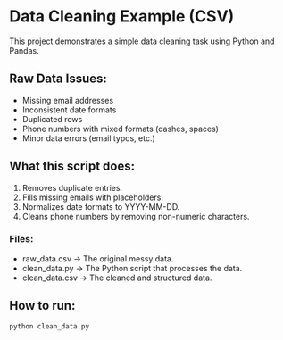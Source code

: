 # Data Cleaning Example (CSV)

This project demonstrates a simple data cleaning task using Python and Pandas.

## Raw Data Issues:
- Missing email addresses
- Inconsistent date formats
- Duplicated rows
- Phone numbers with mixed formats (dashes, spaces)
- Minor data errors (email typos, etc.)

## What this script does:
1. Removes duplicate entries.
2. Fills missing emails with placeholders.
3. Normalizes date formats to YYYY-MM-DD.
4. Cleans phone numbers by removing non-numeric characters.

### Files:
- raw_data.csv → The original messy data.
- clean_data.py → The Python script that processes the data.
- clean_data.csv → The cleaned and structured data.

## How to run:
```bash
python clean_data.py
